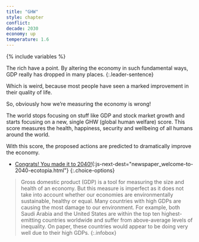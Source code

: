 ```yaml
---
title: "GHW"
style: chapter
conflict: 
decade: 2030
economy: up
temperature: 1.6
---
```


{% include variables %}

The rich have a point. By altering the economy in such fundamental ways, GDP really has dropped in many places. 
{:.leader-sentence}

Which is weird, because most people have seen a marked improvement in their quality of life.

So, obviously how we’re measuring the economy is wrong!

The world stops focusing on stuff like GDP and stock market growth and starts focusing on a new, single GHW (global human welfare) score. This score measures the health, happiness, security and wellbeing of all humans around the world.

With this score, the proposed actions are predicted to dramatically improve the economy.

- [Congrats! You made it to 2040!](part-page_2040.html){:js-next-dest="newspaper_welcome-to-2040-ecotopia.html"}
{:.choice-options}

> Gross domestic product (GDP) is a tool for measuring the size and health of an economy. But this measure is imperfect as it does not take into account whether our economies are environmentally sustainable, healthy or equal. Many countries with high GDPs are causing the most damage to our environment. For example, both Saudi Arabia and the United States are within the top ten highest-emitting countries worldwide and suffer from above-average levels of inequality. On paper, these countries would appear to be doing very well due to their high GDPs.
{:.infobox}
